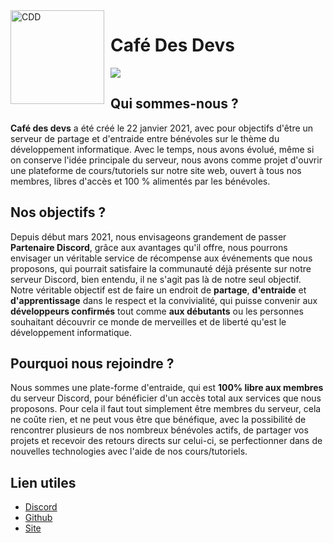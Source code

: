 <img width="150" height="150" align="left" style="float: left; margin: 0 10px 0 0;" alt="CDD" src="https://cdn.discordapp.com/attachments/829055763690422333/829055901255204917/Hnet.com-image_4.gif">  

# Café Des Devs

[![](https://img.shields.io/discord/761541041152983050.svg?logo=discord&colorB=7289DA)](https://discord.gg/2Ph7nNSQPJ)

## Qui sommes-nous ?
**Café des devs** a été créé le 22 janvier 2021, avec pour objectifs d'être un serveur de partage et d'entraide entre bénévoles sur le thème du développement informatique. Avec le temps, nous avons évolué, même si on conserve l'idée principale du serveur, nous avons comme projet d'ouvrir une plateforme de cours/tutoriels sur notre site web, ouvert à tous nos membres, libres d'accès et 100 % alimentés par les bénévoles.

## Nos objectifs ?
Depuis début mars 2021, nous envisageons grandement de passer **Partenaire Discord**, grâce aux avantages qu'il offre, nous pourrons envisager un véritable service de récompense aux événements que nous proposons, qui pourrait satisfaire la communauté déjà présente sur notre serveur Discord, bien entendu, il ne s'agit pas là de notre seul objectif. Notre véritable objectif est de faire un endroit de **partage**, **d'entraide** et **d'apprentissage** dans le respect et la convivialité, qui puisse convenir aux **développeurs confirmés** tout comme **aux débutants** ou les personnes souhaitant découvrir ce monde de merveilles et de liberté qu'est le développement informatique.

## Pourquoi nous rejoindre ?
Nous sommes une plate-forme d'entraide, qui est **100% libre aux membres** du serveur Discord, pour bénéficier d'un accès total aux services que nous proposons. Pour cela il faut tout simplement être membres du serveur, cela ne coûte rien, et ne peut vous être que bénéfique, avec la possibilité de rencontrer plusieurs de nos nombreux bénévoles actifs, de partager vos projets et recevoir des retours directs sur celui-ci, se perfectionner dans de nouvelles technologies avec l'aide de nos cours/tutoriels.


## Lien utiles

*   [Discord](https://discord.gg/2Ph7nNSQPJ)
*   [Github](https://github.com/cafe-des-devs)
*   [Site](https://cafe-des-devs.fr)



